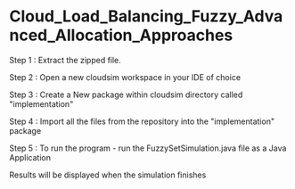 # Cloud_Load_Balancing_Fuzzy_Advanced_Allocation_Approaches

Step 1 : Extract the zipped file.

Step 2 : Open a new cloudsim workspace in your IDE of choice

Step 3 : Create a New package within cloudsim directory called "implementation"

Step 4 : Import all the files from the repository into the "implementation" package

Step 5 : To run the program - run the FuzzySetSimulation.java file as a Java Application 

Results will be displayed when the simulation finishes
